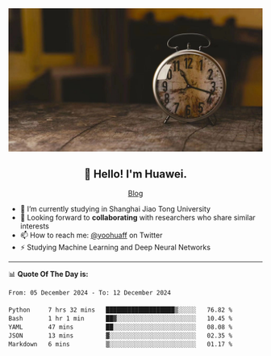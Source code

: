 <div align="center">
  <a href="https://github.com/JHW5981">
    <img src="./assets/background.jpg">
  </a>
</div>

<h2 align="center">👋 Hello! I'm Huawei.</h2>
<p align="center">
  <a href="https://blog.csdn.net/Edward__J?spm=1000.2115.3001.5343">Blog</a>
</p>


- 🔭 I’m currently studying in Shanghai Jiao Tong University
- 💬 Looking forward to **collaborating** with researchers who share similar interests
- 📫 How to reach me: [@yoohuaff](https://twitter.com/yoohuaff) on Twitter
- ⚡ Studying Machine Learning and Deep Neural Networks

-------
📊 **Quote Of The Day is:**
<!--START_SECTION:waka-->

```txt
From: 05 December 2024 - To: 12 December 2024

Python     7 hrs 32 mins   ███████████████████▒░░░░░   76.82 %
Bash       1 hr 1 min      ██▓░░░░░░░░░░░░░░░░░░░░░░   10.45 %
YAML       47 mins         ██░░░░░░░░░░░░░░░░░░░░░░░   08.08 %
JSON       13 mins         ▓░░░░░░░░░░░░░░░░░░░░░░░░   02.35 %
Markdown   6 mins          ▒░░░░░░░░░░░░░░░░░░░░░░░░   01.17 %
```

<!--END_SECTION:waka-->
